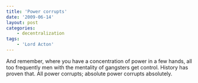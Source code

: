 ```yaml
---
title: 'Power corrupts'
date: '2009-06-14'
layout: post
categories:
    - decentralization
tags:
    - 'Lord Acton'
---
```


And remember, where you have a concentration of power in a few hands, all too frequently men with the mentality of gangsters get control. History has proven that. All power corrupts; absolute power corrupts absolutely.
